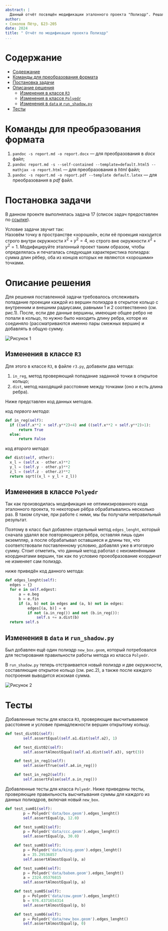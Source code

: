 ```yaml
---
abstract: |
  Данный отчёт посвящён модификации эталонного проекта "Полиэдр". Решалась по нахождению суммы длин рёбер, удовлетворяющих определённому условию.
author: 
- Соколов Пётр, Б23-205
date: 2024
title: " Отчёт по модификации проекта Полиэдр"
...
```


# Содержание
- [Содержание](#содержание)
- [Команды для преобразования формата](#команды-для-преобразования-формата)
- [Постановка задачи](#постановка-задачи)
- [Описание решения](#описание-решения)
  - [Изменения в классе `R3`](#изменения-в-классе-r3)
  - [Изменения в классе `Polyedr`](#изменения-в-классе-polyedr)
  - [Изменения в `data` и `run_shadow.py`](#изменения-в-data-и-run_shadowpy)
- [Тесты](#Тесты)

# Команды для преобразования формата
1. `pandoc -s report.md -o report.docx` — для преобразования в *docx* файл;
2. `pandoc report.md -s --self-contained --template=default.html5 --mathjax -o report.html` — для преобразования в *html* файл;
3. `pandoc -s report.md -o report.pdf --template default.latex` — для преобразования в *pdf* файл.

# Постановка задачи
В данном проекте выполнялась задача 17 (список задач предоставлен по [ссылке](https://edu-support.mephi.ru/materials/293/html/labs/10/problems.md)).

Условие задачи звучит так: <br> Назовём точку в пространстве «хорошей», если её проекция находится строго внутри окружности $x^2 + y^2 = 4$,
 но строго вне окружности $x^2 + y^2 = 1$. Модифицируйте эталонный проект таким образом, чтобы определялась и печаталась следующая характеристика полиэдра: сумма длин рёбер, оба из концов которых не являются «хорошими» точками.

# Описание решения
Для решения поставленной задачи требовалось отслеживать попадание проекции каждой из вершин полиэдра в открытое кольцо с внутренним и внешним радиусами, равными 1 и 2 соотвественно (см. рис.1). После, если две данные вершины, имеющие общее ребро не попали в кольцо, то нужно было находить длину ребра, которе их соединяло (рассматриваются именно пары смежных вершин) и добавлять в общую сумму.

![Рисунок 1](images/1.png)

## Изменения в классе `R3`

Для этого в классе `R3`, в файле `r3.py`, добавили два метода:

1. `in_reg`, метод проверяющий попадание заданной точки в открытое кольцо;
2. `dist`, метод находящий расстояние между точками (оно и есть длина ребра).

Ниже представлен код данных методов.

код *первого метода*: <br>
```python
def in_reg(self):
  if ((self.x**2 + self.y**2)<4) and ((self.x**2 + self.y**2)>1):
      return True
  else:
      return False
```

код *второго метода*:
```python
def dist(self, other):
  x_l = (self.x - other.x)**2
  y_l = (self.y - other.y)**2
  z_l = (self.z - other.z)**2
  return sqrt((x_l + y_l + z_l))
```

## Изменения в классе `Polyedr`
Так как производилась модификация не оптимизированного кода эталонного проекта, то некоторые рёбра обрабатывались несколько раз. В таком случае, при работе с ними, мы бы получали неправильный результат.

Поэтому в класс был добавлен отдельный метод `edges_lenght`, который сначала удалял все повторяющиеся рёбра, оставляя лишь один экземпляр, а после обрабатывал оставшиеся и длины тех, что соответствовали поставленному условию, добавлял уже в итоговую сумму. Стоит отметить, что данный метод работал с неизменёнными координатами вершин, так как по условию проеобразование координат не изменяет сам полиэдр.

ниже приведён код данного метода: <br>
```python
def edges_lenght(self):
  edges = {}
  for e in self.edgest:
      a = e.beg
      b = e.fin
      if (a, b) not in edges and (a, b) not in edges:
          edges[(a, b)] = e
          if not (a.in_reg()) and not (b.in_reg()):
              self.s += a.dist(b)
  return self.s
```

## Изменения в `data` и `run_shadow.py`
Был добавлен ещё один полиэдр `new_box.geom`, который потребовался для тестирования правильности работы метода из класса `Polyedr`.

В `run_shadow.py` теперь отстраивается новый полиэдр и две окружности, составляющие открытое кольцо (см. рис.2), а также после каждого построения выводится искомая сумма.

![Рисунок 2](images/2.png)

# Тесты
Добавленные тесты для класса `R3`, проверяющие высчитываемое расстояние и условие принадлежности вершин открытому кольцу.

```python
def test_dist01(self):
        self.assertEqual(self.a1.dist(self.a2), 1)

    def test_dist02(self):
        self.assertAlmostEqual(self.a1.dist(self.a3), sqrt(3))

    def test_in_reg1(self):
        self.assertTrue(self.a4.in_reg())

    def test_in_reg2(self):
        self.assertFalse(self.a.in_reg())

```

Добавленные тесты для класса `Polyedr`. Ниже приведены тесты, проверяющие правильность высчитывания суммы для каждого из данных полиэдров, включая новый `new_box`.

```python
def test_sum01(self):
        p = Polyedr('data/box.geom').edges_lenght()
        self.assertEqual(p, 12.0)

    def test_sum02(self):
        p = Polyedr('data/ccc.geom').edges_lenght()
        self.assertEqual(p, 30.0)

    def test_sum03(self):
        p = Polyedr('data/king.geom').edges_lenght()
        a = 35.29536857
        self.assertAlmostEqual(p, a)

    def test_sum04(self):
        p = Polyedr('data/babem.geom').edges_lenght()
        a = 2324.05376815
        self.assertAlmostEqual(p, a)

    def test_sum05(self):
        p = Polyedr('data/cow.geom').edges_lenght()
        b = 976.4371654314
        self.assertAlmostEqual(p, b)

    def test_sum06(self):
        p = Polyedr('data/new_box.geom').edges_lenght()
        self.assertAlmostEqual(p, 0)
```
